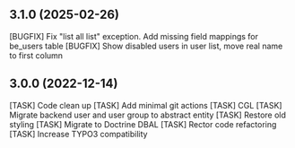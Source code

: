 ## 3.1.0 (2025-02-26)

[BUGFIX] Fix "list all list" exception. Add missing field mappings for be_users table
[BUGFIX] Show disabled users in user list, move real name to first column

## 3.0.0 (2022-12-14)

[TASK] Code clean up
[TASK] Add minimal git actions
[TASK] CGL
[TASK] Migrate backend user and user group to abstract entity
[TASK] Restore old styling
[TASK] Migrate to Doctrine DBAL
[TASK] Rector code refactoring
[TASK] Increase TYPO3 compatibility
